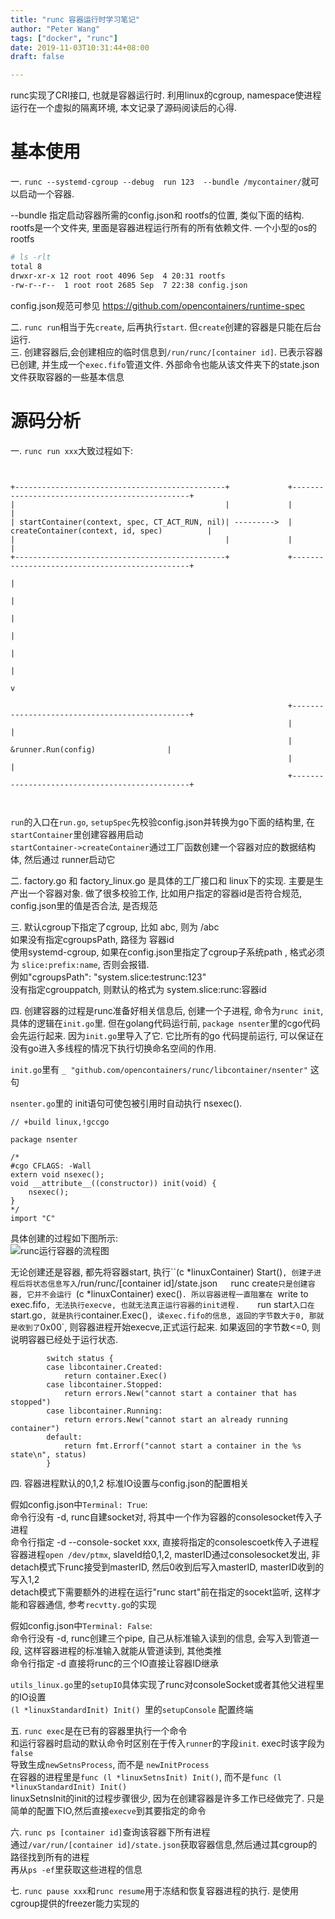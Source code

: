 ```yaml
---
title: "runc 容器运行时学习笔记"
author: "Peter Wang"
tags: ["docker", "runc"]
date: 2019-11-03T10:31:44+08:00
draft: false

---
```


runc实现了CRI接口, 也就是容器运行时. 利用linux的cgroup, namespace使进程运行在一个虚拟的隔离环境, 本文记录了源码阅读后的心得.  

<!--more-->

# 基本使用
一. `runc --systemd-cgroup --debug  run 123  --bundle /mycontainer/`就可以启动一个容器.

--bundle 指定启动容器所需的config.json和 rootfs的位置, 类似下面的结构.  
rootfs是一个文件夹, 里面是容器进程运行所有的所有依赖文件. 一个小型的os的rootfs  
``` bash
# ls -rlt
total 8
drwxr-xr-x 12 root root 4096 Sep  4 20:31 rootfs
-rw-r--r--  1 root root 2685 Sep  7 22:38 config.json
```

config.json规范可参见 https://github.com/opencontainers/runtime-spec



二. `runc run`相当于先`create`, 后再执行`start`. 但`create`创建的容器是只能在后台运行.   
三. 创建容器后,会创建相应的临时信息到`/run/runc/[container id]`. 已表示容器已创建, 并生成一个`exec.fifo`管道文件.  外部命令也能从该文件夹下的state.json文件获取容器的一些基本信息


# 源码分析
一. `runc run xxx`大致过程如下:
```
                                                                                                               
                                                                                                               
+-----------------------------------------------+             +-----------------------------------------------+
|                                               |             |                                               |
| startContainer(context, spec, CT_ACT_RUN, nil)| --------->  |   createContainer(context, id, spec)          |
|                                               |             |                                               |
+-----------------------------------------------+             +-----------------------------------------------+
                                                                                      |                        
                                                                                      |                        
                                                                                      |                        
                                                                                      |                        
                                                                                      |                        
                                                                                      |                        
                                                                                      v                        
                                                                                                               
                                                              +-----------------------------------------------+
                                                              |                                               |
                                                              |            &runner.Run(config)                |
                                                              |                                               |
                                                              +-----------------------------------------------+
                                                                                                               
                                                                                                                
```

`run`的入口在`run.go`, `setupSpec`先校验config.json并转换为go下面的结构里,  在`startContainer`里创建容器用启动  
`startContainer->createContainer`通过工厂函数创建一个容器对应的数据结构体, 然后通过 runner启动它  

二. factory.go 和 factory_linux.go 是具体的工厂接口和 linux下的实现. 主要是生产出一个容器对象. 做了很多校验工作, 比如用户指定的容器id是否符合规范, config.json里的值是否合法, 是否规范  

三. 默认cgroup下指定了cgroup, 比如 abc, 则为 /abc  
如果没有指定cgroupsPath, 路径为 容器id  
使用systemd-cgroup, 如果在config.json里指定了cgroup子系统path , 格式必须为 `slice:prefix:name`, 否则会报错.   
例如"cgroupsPath":   "system.slice:testrunc:123"   
没有指定cgrouppatch, 则默认的格式为	system.slice:runc:容器id  

四. 创建容器的过程是runc准备好相关信息后, 创建一个子进程, 命令为`runc init`, 具体的逻辑在`init.go`里. 但在golang代码运行前, `package nsenter`里的cgo代码会先运行起来. 因为`init.go`里导入了它. 它比所有的go 代码提前运行, 可以保证在没有go进入多线程的情况下执行切换命名空间的作用. 

`init.go`里有 `_ "github.com/opencontainers/runc/libcontainer/nsenter"` 这句

`nsenter.go`里的 init语句可使包被引用时自动执行 nsexec().  
``` golang
// +build linux,!gccgo

package nsenter

/*
#cgo CFLAGS: -Wall
extern void nsexec();
void __attribute__((constructor)) init(void) {
	nsexec();
}
*/
import "C"
```

具体创建的过程如下图所示:  
![runc运行容器的流程图](/img/runc.png)


无论创建还是容器, 都先将容器start, 执行``(c *linuxContainer) Start()` , 创建子进程后将状态信息写入 `/run/runc/[container id]/state.json`  
`runc create`只是创建容器, 它并不会运行 `(c *linuxContainer) exec()`. 所以容器进程一直阻塞在 `write to exec.fifo`, 无法执行execve, 也就无法真正运行容器的init进程.   
`run start`入口在`start.go`, 就是执行`container.Exec()`, 读exec.fifo的信息, 返回的字节数大于0, 那就是收到了`0x00`, 则容器进程开始execve,正式运行起来.  如果返回的字节数<=0, 则说明容器已经处于运行状态. 
``` golang
		switch status {
		case libcontainer.Created:
			return container.Exec()
		case libcontainer.Stopped:
			return errors.New("cannot start a container that has stopped")
		case libcontainer.Running:
			return errors.New("cannot start an already running container")
		default:
			return fmt.Errorf("cannot start a container in the %s state\n", status)
        }
```
四. 容器进程默认的0,1,2 标准IO设置与config.json的配置相关

假如config.json中`Terminal: True`:  
命令行没有 -d, runc自建socket对, 将其中一个作为容器的consolesocket传入子进程  
命令行指定 -d --console-socket xxx, 直接将指定的consolescoetk传入子进程  
容器进程`open /dev/ptmx`, slaveId给0,1,2, masterID通过consolesocket发出, 
非detach模式下runc接受到masterID, 然后0收到后写入masterID, masterID收到的写入1,2   
detach模式下需要额外的进程在运行"runc start"前在指定的socekt监听, 这样才能和容器通信, 参考`recvtty.go`的实现  

假如config.json中`Terminal: False`:  
命令行没有 -d, runc创建三个pipe, 自己从标准输入读到的信息, 会写入到管道一段, 这样容器进程的标准输入就能从管道读到, 其他类推   
命令行指定 -d  直接将runc的三个IO直接让容器ID继承  

`utils_linux.go`里的`setupIO`具体实现了runc对consoleSocket或者其他父进程里的IO设置  
`(l *linuxStandardInit) Init() `里的`setupConsole` 配置终端  

五. `runc exec`是在已有的容器里执行一个命令  
和运行容器时启动的默认命令时区别在于传入`runner`的字段`init`.  exec时该字段为`false`   
导致生成`newSetnsProcess`, 而不是 `newInitProcess`  
在容器的进程里是`func (l *linuxSetnsInit) Init()`, 而不是`func (l *linuxStandardInit) Init()`  
linuxSetnsInit的init的过程步骤很少, 因为在创建容器是许多工作已经做完了. 只是简单的配置下IO,然后直接`execve`到其要指定的命令  

六. `runc ps [container id]`查询该容器下所有进程  
通过`/var/run/[container id]/state.json`获取容器信息,然后通过其cgroup的路径找到所有的进程  
再从`ps -ef`里获取这些进程的信息  

七. `runc pause xxx`和`runc resume`用于冻结和恢复容器进程的执行.  是使用cgroup提供的freezer能力实现的  
